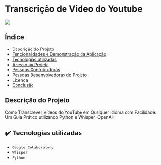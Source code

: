 # Transcrição de Video do Youtube
<img loading="lazy" src="http://img.shields.io/static/v1?label=STATUS&message=FINALIZADO&color=GREEN&style=for-the-badge"/>


## Índice 

* [Descrição do Projeto](#descrição-do-projeto)
* [Funcionalidades e Demonstração da Aplicação](#funcionalidades-e-demonstração-da-aplicação)
* [Tecnologias utilizadas](#tecnologias-utilizadas)
* [Acesso ao Projeto](#acesso-ao-projeto)
* [Pessoas Contribuidoras](#pessoas-contribuidoras)
* [Pessoas Desenvolvedoras do Projeto](#pessoas-desenvolvedoras)
* [Licença](#licença)
* [Conclusão](#conclusão)

## Descrição do Projeto
Como Transcrever Vídeos do YouTube em Qualquer Idioma com Facilidade: Um Guia Prático utilizando Python e Whisper (OpenAI)

## ✔️ Tecnologias utilizadas

- ``Google Colaboratory``
- ``Whisper``
- ``Python``
